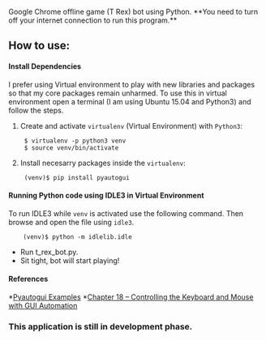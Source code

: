  <p>
Google Chrome offline game (T Rex) bot using Python. 
**You need to turn off your internet connection to run this program.**
</p>
<h2>
<a id="how-to-use" class="anchor" href="#how-to-use" aria-hidden="true"><span class="octicon octicon-link"></span></a>How to use:
</h2>

#### Install Dependencies

I prefer using Virtual environment to play with new libraries and packages so that my core packages remain unharmed.
To use this in virtual environment open a terminal (I am using Ubuntu 15.04 and Python3) and follow the steps.

1. Create and activate `virtualenv` (Virtual Environment) with `Python3`:

		$ virtualenv -p python3 venv
		$ source venv/bin/activate

2. Install necesarry packages inside the `virtualenv`:

		(venv)$ pip install pyautogui

		
#### Running Python code using IDLE3 in Virtual Environment

To run IDLE3 while `venv` is activated use the following command. Then browse and open the file using `idle3`.

		(venv)$ python -m idlelib.idle

<ul>
<li>Run t_rex_bot.py.</li>
<li>Sit tight, bot will start playing!</li>
</ul>

#### References
*[Pyautogui Examples](https://pyautogui.readthedocs.io/en/latest/introduction.html#examples "Pyautogui Examples")
*[Chapter 18 – Controlling the Keyboard and Mouse with GUI Automation](https://automatetheboringstuff.com/chapter18/ "Chapter 18 – Controlling the Keyboard and Mouse with GUI Automation")

### This application is still in development phase. 

